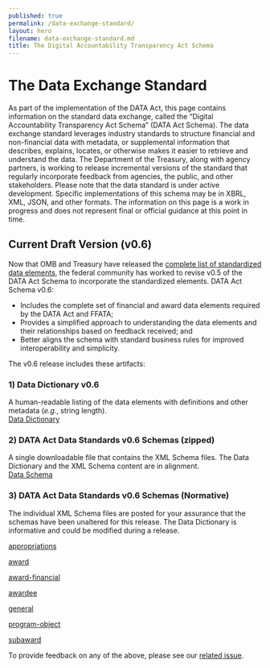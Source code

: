 ```yaml
---
published: true
permalink: /data-exchange-standard/
layout: hero
filename: data-exchange-standard.md
title: The Digital Accountability Transparency Act Schema
---
```

# The Data Exchange Standard

As part of the implementation of the DATA Act, this page contains information on the standard data exchange, called the “Digital Accountability Transparency Act Schema” (DATA Act Schema). The data exchange standard leverages industry standards to structure financial and non-financial data with metadata, or supplemental information that describes, explains, locates, or otherwise makes it easier to retrieve and understand the data.
The Department of the Treasury, along with agency partners, is working to release incremental versions of the standard that regularly incorporate feedback from agencies, the public, and other stakeholders. Please note that the data standard is under active development. Specific implementations of this schema may be in XBRL, XML, JSON, and other formats. The information on this page is a work in progress and does not represent final or official guidance at this point in time.

## Current Draft Version (v0.6)

Now that OMB and Treasury have released the [complete list of standardized data elements](https://max.gov/maxportal/assets/public/offm/DataStandardsFinal.htm "standardized DATA Act elements"), the federal community has worked to revise v0.5 of the DATA Act Schema to incorporate the standardized elements. DATA Act Schema v0.6:

* Includes the complete set of financial and award data elements required by the DATA Act and FFATA;
* Provides a simplified approach to understanding the data elements and their relationships based on feedback received; and
* Better aligns the schema with standard business rules for improved interoperability and simplicity.

The v0.6 release includes these artifacts:

### 1) Data Dictionary v0.6

A human-readable listing of the data elements with definitions and other metadata (_e.g._, string length).  
<a href="{{ site.baseurl }}/dictionary/" title="DATA Act Data Dictionary">Data Dictionary</a>

### 2) DATA Act Data Standards v0.6 Schemas (zipped)

A single downloadable file that contains the XML Schema files. The Data Dictionary and the XML Schema content are in alignment.  
<a href="{{ site.baseurl }}/assets/docs/DATA_Act_Schema_v0.6.zip" title="DATA Act Schema (.zip)">Data Schema</a>

### 3) DATA Act Data Standards v0.6 Schemas (Normative)

The individual XML Schema files are posted for your assurance that the schemas have been unaltered for this release. The Data Dictionary is informative and could be modified during a release.

<a href="{{ site.baseurl }}/schema/appropriations/appropriations.xsd" title="appropriations">appropriations</a>

<a href="{{ site.baseurl }}/schema/award/award.xsd" title="award">award</a>

<a href="{{ site.baseurl }}/schema/award-financial/award-financial.xsd" title="award financial">award-financial</a>

<a href="{{ site.baseurl }}/schema/awardee/awardee.xsd" title="awardee">awardee</a>

<a href="{{ site.baseurl }}/schema/general/general.xsd" title="general">general</a>

<a href="{{ site.baseurl }}/schema/program-object/program-object.xsd" title="program-object">program-object</a>

<a href="{{ site.baseurl }}/schema/subaward/subaward.xsd" title="subaward">subaward</a>

To provide feedback on any of the above, please see our [related issue](https://github.com/fedspendingtransparency/fedspendingtransparency.github.io/issues/101).
